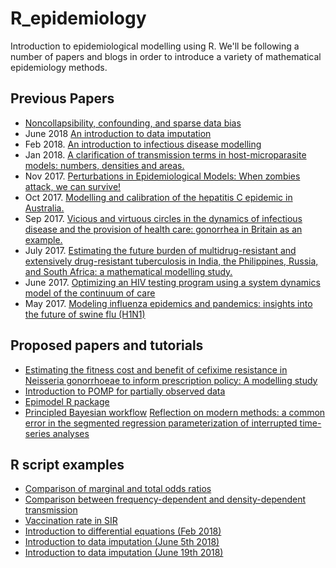 # R_epidemiology
Introduction to epidemiological modelling using R. We'll be following a number
of papers and blogs in order to introduce a variety of mathematical epidemiology
methods.

## Previous Papers
* [Noncollapsibility, confounding, and sparse data bias](https://doi.org/10.1016/j.jclinepi.2021.06.007)
* June 2018 [An introduction to data imputation](http://www.stat.columbia.edu/%7Egelman/arm/missing.pdf)
* Feb 2018. [An introduction to infectious disease modelling](http://sbfnk.github.io/chennai-modelling/index.html)
* Jan 2018. [A clarification of transmission terms in host-microparasite models: numbers, densities and areas.](https://www.ncbi.nlm.nih.gov/pmc/articles/PMC2869860/)
* Nov 2017. [Perturbations in Epidemiological Models: When zombies attack, we can survive!](http://dx.doi.org/10.1080/23737867.2014.11414478 )
* Oct 2017. [Modelling and calibration of the hepatitis C epidemic in Australia.](https://www.ncbi.nlm.nih.gov/pubmed/19036911)
* Sep 2017. [Vicious and virtuous circles in the dynamics of infectious disease and the provision of health care: gonorrhea in Britain as an example.](https://www.ncbi.nlm.nih.gov/pubmed/16088832)
* July 2017. [Estimating the future burden of multidrug-resistant and extensively drug-resistant tuberculosis in India, the Philippines, Russia, and South Africa: a mathematical modelling study.](https://www.ncbi.nlm.nih.gov/pubmed/28499828)
* June 2017. [Optimizing an HIV testing program using a system dynamics model of the continuum of care](https://www.ncbi.nlm.nih.gov/pmc/articles/PMC4543429/pdf/10729_2014_Article_9312.pdf)
* May 2017. [Modeling influenza epidemics and pandemics: insights into the future of swine flu (H1N1)](https://www.ncbi.nlm.nih.gov/pmc/articles/PMC2715422/ )

## Proposed papers and tutorials

* [Estimating the fitness cost and benefit of cefixime resistance in Neisseria gonorrhoeae to inform prescription policy: A modelling study](http://journals.plos.org/plosmedicine/article/file?id=10.1371/journal.pmed.1002416&type=printable)
* [Introduction to POMP for partially observed data](http://kingaa.github.io/short-course/)
* [Epimodel R package](http://www.epimodel.org/index.html)
* [Principled Bayesian workflow](https://betanalpha.github.io/assets/case_studies/principled_bayesian_workflow.html)
[Reflection on modern methods: a common error in the segmented regression parameterization of interrupted time-series analyses](https://academic.oup.com/ije/article/50/3/1011/5937253)



## R script examples

* [Comparison of marginal and total odds ratios](collapsible_odds_ratios.R)
* [Comparison between frequency-dependent and density-dependent transmission](frequency-density-dynamics-comparison.R)
* [Vaccination rate in SIR](simple_SIR.R)
* [Introduction to differential equations (Feb 2018)](introduction_to_differential_equations.R)
* [Introduction to data imputation (June 5th 2018)](introduction_to_data_imputation.R)
* [Introduction to data imputation (June 19th 2018)](introduction_to_probabilistic_record_linkages.R)

